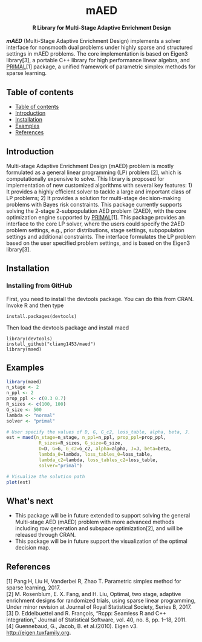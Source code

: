 <h1 align="center">mAED</h1>
<h4 align="center">R Library for Multi-Stage Adaptive Enrichment Design</h4>

___mAED___ (Multi-Stage Adaptive Enrichment Design) implements a solver interface for nonsmooth dual problems under highly sparse and structured settings in mAED problems. The core implementation is based on Eigen3 library[3], a portable C++ library for high performance linear algebra, and [PRIMAL](https://github.com/ShenQianli/primal)[1] package, a unified framework of parametric simplex methods for sparse learning.

## Table of contents

- [Table of contents](#table-of-contents)
- [Introduction](#introduction)
- [Installation](#installation)
- [Examples](#examples)
- [References](#references)

## Introduction

Multi-stage Adaptive Enrichment Design (mAED) problem is mostly formulated as a general linear programming (LP) problem [2], which is computationally expensive to solve. This library is proposed for implementation of new customized algorithms with several key features: 1) It provides a highly efficient solver to tackle a large and important class of LP problems; 2) It provides a solution for multi-stage decision-making problems with Bayes risk constraints. This package currently supports solving the 2-stage 2-subpopulation AED problem (2AED), with the core optimization engine supported by [PRIMAL](https://github.com/ShenQianli/primal)[1]. This package provides an interface to the core LP solver, where the users could specify the 2AED problem settings, e.g., prior distributions, stage settings, subpopulation settings and additional constraints. The interface formulates the LP problem based on the user specified problem settings, and is based on the Eigen3 library[3]. 

## Installation

### Installing from GitHub

First, you need to install the devtools package. You can do this from CRAN. Invoke R and then type

```
install.packages(devtools)
```

Then load the devtools package and install maed

```
library(devtools)
install_github("cliang1453/maed")
library(maed)
```

## Examples

```R
library(maed) 
n_stage <- 2
n_ppl <- 2
prop_ppl <- c(0.3 0.7)
R_sizes <- c(100, 100)
G_size <- 500
lambda <- "normal"
solver <- "primal"

# User specify the values of D, G, G_c2, loss_table, alpha, beta, J.
est = maed(n_stage=n_stage, n_ppl=n_ppl, prop_ppl=prop_ppl, 
            R_sizes=R_sizes, G_size=G_size,
            D=D, G=G, G_c2=G_c2, alpha=alpha, J=J, beta=beta,
            lambda_0=lambda, loss_tables_0=loss_table,
            lambda_c2=lambda, loss_tables_c2=loss_table,
            solver="primal")

# Visualize the solution path  
plot(est)
```
## What's next
- This package will be in future extended to support solving the general Multi-stage AED (mAED) problem with more advanced methods including row generation and subspace optimization[2], and will be released through CRAN.
- This package will be in future support the visualization of the optimal decision map.

## References

[1] Pang H, Liu H, Vanderbei R, Zhao T. Parametric simplex method for sparse learning, 2017.  
[2] M. Rosenblum, E. X. Fang, and H. Liu, Optimal, two stage, adaptive enrichment designs for randomized trials, using sparse linear programming, Under minor revision at Journal of Royal Statistical Society, Series B, 2017.  
[3] D. Eddelbuettel and R. François, “Rcpp: Seamless R and C++ integration,” Journal of Statistical Software, vol. 40, no. 8, pp. 1–18, 2011.  
[4] Guennebaud, G., Jacob, B. et al.(2010).  Eigen v3.  http://eigen.tuxfamily.org.  
